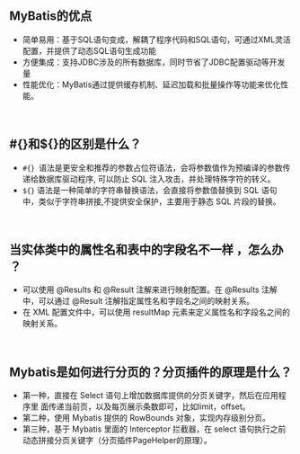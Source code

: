 ## MyBatis的优点
- 简单易用：基于SQL语句变成，解耦了程序代码和SQL语句，可通过XML灵活配置，并提供了动态SQL语句生成功能
- 方便集成：支持JDBC涉及的所有数据库，同时节省了JDBC配置驱动等开发量
- 性能优化：MyBatis通过提供缓存机制、延迟加载和批量操作等功能来优化性能。

<br>

## #{}和${}的区别是什么？
- `#{} `语法是更安全和推荐的参数占位符语法，会将参数值作为预编译的参数传递给数据库驱动程序, 可以防止 SQL 注入攻击，并处理特殊字符的转义。
- `${}` 语法是一种简单的字符串替换语法，会直接将参数值替换到 SQL 语句中，类似于字符串拼接,不提供安全保护，主要用于静态 SQL 片段的替换。

<br>

## 当实体类中的属性名和表中的字段名不一样 ，怎么办 ？
- 可以使用 @Results 和 @Result 注解来进行映射配置。在 @Results 注解中，可以通过 @Result 注解指定属性名和字段名之间的映射关系。
- 在 XML 配置文件中，可以使用 resultMap 元素来定义属性名和字段名之间的映射关系。

<br>

## Mybatis是如何进行分页的？分页插件的原理是什么？
- 第一种，直接在 Select 语句上增加数据库提供的分页关键字，然后在应用程序里
面传递当前页，以及每页展示条数即可，比如limit，offset。
- 第二种，使用 Mybatis 提供的 RowBounds 对象，实现内存级别分页。
- 第三种，基于 Mybatis 里面的 Interceptor 拦截器，在 select 语句执行之前动态拼接分页关键字（分页插件PageHelper的原理）。

<br>




















